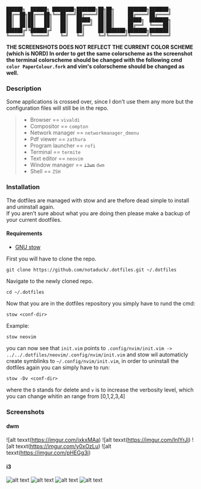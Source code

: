  
```  
██████╗  ██████╗ ████████╗███████╗██╗██╗     ███████╗███████╗  
██╔══██╗██╔═══██╗╚══██╔══╝██╔════╝██║██║     ██╔════╝██╔════╝  
██║  ██║██║   ██║   ██║   █████╗  ██║██║     █████╗  ███████╗  
██║  ██║██║   ██║   ██║   ██╔══╝  ██║██║     ██╔══╝  ╚════██║  
██████╔╝╚██████╔╝   ██║   ██║     ██║███████╗███████╗███████║  
╚═════╝  ╚═════╝    ╚═╝   ╚═╝     ╚═╝╚══════╝╚══════╝╚══════╝                                                               
```
**THE SCREENSHOTS DOES NOT REFLECT THE CURRENT COLOR SCHEME (which is NORD)
In order to get the same colorscheme as the screenshot the terminal colorscheme should be changed with the following cmd `color PaperColour.fork` and vim's colorscheme should be changed as well.**

### Description

Some applications is crossed over, since I don't use them any more but the configuration files will still be in the repo.

> - Browser == `vivaldi` 
> - Compositor == `compton`
> - Network manager == `networkmanager_dmenu` 
> - Pdf viewer == `zathura`
> - Program launcher == `rofi` 
> - Terminal == `termite` 
> - Text editor == `neovim`
> - Window manager == ~~`i3wm`~~  `dwm`
> - Shell == `ZSH`


### Installation

The dotfiles are managed with stow and are thefore dead simple to install and uninstall again.  
If you aren't sure about what you are doing then please make a backup of your current dootfiles.  

#### Requirements
- [GNU stow](https://www.gnu.org/software/stow/)

First you will have to clone the repo.
```
git clone https://github.com/notaduck/.dotfiles.git ~/.dotfiles
```
Navigate to the newly cloned repo.
```
cd ~/.dotfiles
```
Now that you are in the dotfiles repository you simply have to rund the cmd:
```
stow <conf-dir>
```
Example:
```
stow neovim
```
you can now see that `init.vim` points to `.config/nvim/init.vim -> ../../.dotfiles/neovim/.config/nvim/init.vim`
and stow wil automaticly create symblinks to `~/.config/nvim/init.vim`, in order to uninstall the dotfiles again you can simply have to run:
```
stow -Dv <conf-dir>
```
where the `D` stands for delete and `v` is to increase the verbosity level, which you can change whitin an range from [0,1,2,3,4]

### Screenshots

#### dwm
![alt texxt(https://imgur.com/ixkxMAa)
![alt texxt(https://imgur.com/lnlYrJi)
![alt texxt(https://imgur.com/y0xOzLu)
![alt texxt(https://imgur.com/pHEGg3i)


#### i3

![alt text](https://i.imgur.com/CMjN0CF.jpg "Clean")
![alt text](https://i.imgur.com/sLYPCZQ.jpg "Zathura and ")
![alt text](https://i.imgur.com/cA3L5dw.jpg "Stow dir and neofetch")
![alt text](https://i.imgur.com/4p3Ikoj.jpg "Dotfiles and nvim conf")
